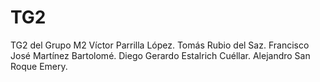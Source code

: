 # TG2
TG2 del Grupo M2
Víctor Parrilla López.
Tomás Rubio del Saz.
Francisco José Martínez Bartolomé.
Diego Gerardo Estalrich Cuéllar.
Alejandro San Roque Emery.

